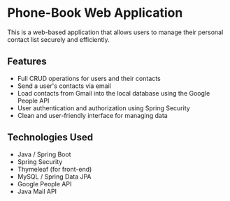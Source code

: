 # Phone-Book Web Application
This is a web-based application that allows users to manage their personal contact list securely and efficiently.

## Features
- Full CRUD operations for users and their contacts
- Send a user's contacts via email
- Load contacts from Gmail into the local database using the Google People API
- User authentication and authorization using Spring Security
- Clean and user-friendly interface for managing data

## Technologies Used
- Java / Spring Boot
- Spring Security
- Thymeleaf (for front-end)
- MySQL / Spring Data JPA
- Google People API
- Java Mail API

